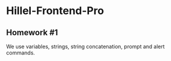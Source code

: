 # Hillel-Frontend-Pro
## Homework #1
We use variables, strings, string concatenation, prompt and alert commands.
